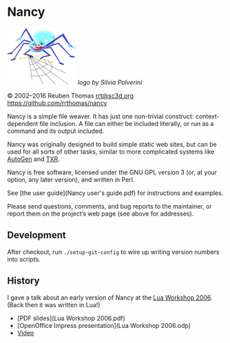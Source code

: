 # Nancy

![logo](logo/nancy-small.png) _logo by Silvia Polverini_

© 2002–2016 Reuben Thomas <rrt@sc3d.org>  
https://github.com/rrthomas/nancy

Nancy is a simple file weaver. It has just one non-trivial construct:
context-dependent file inclusion. A file can either be included literally,
or run as a command and its output included.

Nancy was originally designed to build simple static web sites, but can be used for all sorts of other tasks, similar to more complicated systems like [AutoGen](http://autogen.sourceforge.net) and [TXR](http://www.nongnu.org/txr).

Nancy is free software, licensed under the GNU GPL version 3 (or, at
your option, any later version), and written in Perl.

See [the user guide](Nancy user's guide.pdf) for instructions and examples.

Please send questions, comments, and bug reports to the maintainer, or
report them on the project’s web page (see above for addresses).

## Development

After checkout, run `./setup-git-config` to wire up writing version numbers into scripts.

## History

I gave a talk about an early version of Nancy at the
[Lua Workshop 2006](https://www.lua.org/wshop06.html). (Back then it was
written in Lua!)

* [PDF slides](Lua Workshop 2006.pdf)
* [OpenOffice Impress presentation](Lua Workshop 2006.odp)
* [Video](https://youtube.com/watch?v=-QDRQXK9VFE)
